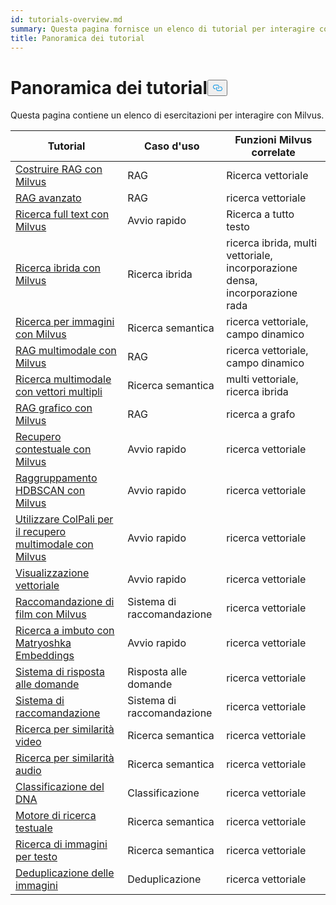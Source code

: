 ```yaml
---
id: tutorials-overview.md
summary: Questa pagina fornisce un elenco di tutorial per interagire con Milvus.
title: Panoramica dei tutorial
---
```

<h1 id="Tutorials-Overview" class="common-anchor-header">Panoramica dei tutorial<button data-href="#Tutorials-Overview" class="anchor-icon" translate="no">
      <svg translate="no"
        aria-hidden="true"
        focusable="false"
        height="20"
        version="1.1"
        viewBox="0 0 16 16"
        width="16"
      >
        <path
          fill="#0092E4"
          fill-rule="evenodd"
          d="M4 9h1v1H4c-1.5 0-3-1.69-3-3.5S2.55 3 4 3h4c1.45 0 3 1.69 3 3.5 0 1.41-.91 2.72-2 3.25V8.59c.58-.45 1-1.27 1-2.09C10 5.22 8.98 4 8 4H4c-.98 0-2 1.22-2 2.5S3 9 4 9zm9-3h-1v1h1c1 0 2 1.22 2 2.5S13.98 12 13 12H9c-.98 0-2-1.22-2-2.5 0-.83.42-1.64 1-2.09V6.25c-1.09.53-2 1.84-2 3.25C6 11.31 7.55 13 9 13h4c1.45 0 3-1.69 3-3.5S14.5 6 13 6z"
        ></path>
      </svg>
    </button></h1><p>Questa pagina contiene un elenco di esercitazioni per interagire con Milvus.</p>
<table>
<thead>
<tr><th>Tutorial</th><th>Caso d'uso</th><th>Funzioni Milvus correlate</th></tr>
</thead>
<tbody>
<tr><td><a href="/docs/it/v2.4.x/build-rag-with-milvus.md">Costruire RAG con Milvus</a></td><td>RAG</td><td>Ricerca vettoriale</td></tr>
<tr><td><a href="/docs/it/v2.4.x/how_to_enhance_your_rag.md">RAG avanzato</a></td><td>RAG</td><td>ricerca vettoriale</td></tr>
<tr><td><a href="/docs/it/v2.4.x/full_text_search_with_milvus.md">Ricerca full text con Milvus</a></td><td>Avvio rapido</td><td>Ricerca a tutto testo</td></tr>
<tr><td><a href="/docs/it/v2.4.x/hybrid_search_with_milvus.md">Ricerca ibrida con Milvus</a></td><td>Ricerca ibrida</td><td>ricerca ibrida, multi vettoriale, incorporazione densa, incorporazione rada</td></tr>
<tr><td><a href="/docs/it/v2.4.x/image_similarity_search.md">Ricerca per immagini con Milvus</a></td><td>Ricerca semantica</td><td>ricerca vettoriale, campo dinamico</td></tr>
<tr><td><a href="/docs/it/v2.4.x/multimodal_rag_with_milvus.md">RAG multimodale con Milvus</a></td><td>RAG</td><td>ricerca vettoriale, campo dinamico</td></tr>
<tr><td><a href="/docs/it/v2.4.x/multimodal_rag_with_milvus.md">Ricerca multimodale con vettori multipli</a></td><td>Ricerca semantica</td><td>multi vettoriale, ricerca ibrida</td></tr>
<tr><td><a href="/docs/it/v2.4.x/graph_rag_with_milvus.md">RAG grafico con Milvus</a></td><td>RAG</td><td>ricerca a grafo</td></tr>
<tr><td><a href="/docs/it/v2.4.x/contextual_retrieval_with_milvus.md">Recupero contestuale con Milvus</a></td><td>Avvio rapido</td><td>ricerca vettoriale</td></tr>
<tr><td><a href="/docs/it/v2.4.x/hdbscan_clustering_with_milvus.md">Raggruppamento HDBSCAN con Milvus</a></td><td>Avvio rapido</td><td>ricerca vettoriale</td></tr>
<tr><td><a href="/docs/it/v2.4.x/use_ColPali_with_milvus.md">Utilizzare ColPali per il recupero multimodale con Milvus</a></td><td>Avvio rapido</td><td>ricerca vettoriale</td></tr>
<tr><td><a href="/docs/it/v2.4.x/vector_visualization.md">Visualizzazione vettoriale</a></td><td>Avvio rapido</td><td>ricerca vettoriale</td></tr>
<tr><td><a href="/docs/it/v2.4.x/movie_recommendation_with_milvus.md">Raccomandazione di film con Milvus</a></td><td>Sistema di raccomandazione</td><td>ricerca vettoriale</td></tr>
<tr><td><a href="/docs/it/v2.4.x/funnel_search_with_matryoshka.md">Ricerca a imbuto con Matryoshka Embeddings</a></td><td>Avvio rapido</td><td>ricerca vettoriale</td></tr>
<tr><td><a href="/docs/it/v2.4.x/question_answering_system.md">Sistema di risposta alle domande</a></td><td>Risposta alle domande</td><td>ricerca vettoriale</td></tr>
<tr><td><a href="/docs/it/v2.4.x/recommendation_system.md">Sistema di raccomandazione</a></td><td>Sistema di raccomandazione</td><td>ricerca vettoriale</td></tr>
<tr><td><a href="/docs/it/v2.4.x/video_similarity_search.md">Ricerca per similarità video</a></td><td>Ricerca semantica</td><td>ricerca vettoriale</td></tr>
<tr><td><a href="/docs/it/v2.4.x/audio_similarity_search.md">Ricerca per similarità audio</a></td><td>Ricerca semantica</td><td>ricerca vettoriale</td></tr>
<tr><td><a href="/docs/it/v2.4.x/dna_sequence_classification.md">Classificazione del DNA</a></td><td>Classificazione</td><td>ricerca vettoriale</td></tr>
<tr><td><a href="/docs/it/v2.4.x/text_search_engine.md">Motore di ricerca testuale</a></td><td>Ricerca semantica</td><td>ricerca vettoriale</td></tr>
<tr><td><a href="/docs/it/v2.4.x/text_image_search.md">Ricerca di immagini per testo</a></td><td>Ricerca semantica</td><td>ricerca vettoriale</td></tr>
<tr><td><a href="/docs/it/v2.4.x/image_deduplication_system.md">Deduplicazione delle immagini</a></td><td>Deduplicazione</td><td>ricerca vettoriale</td></tr>
</tbody>
</table>
